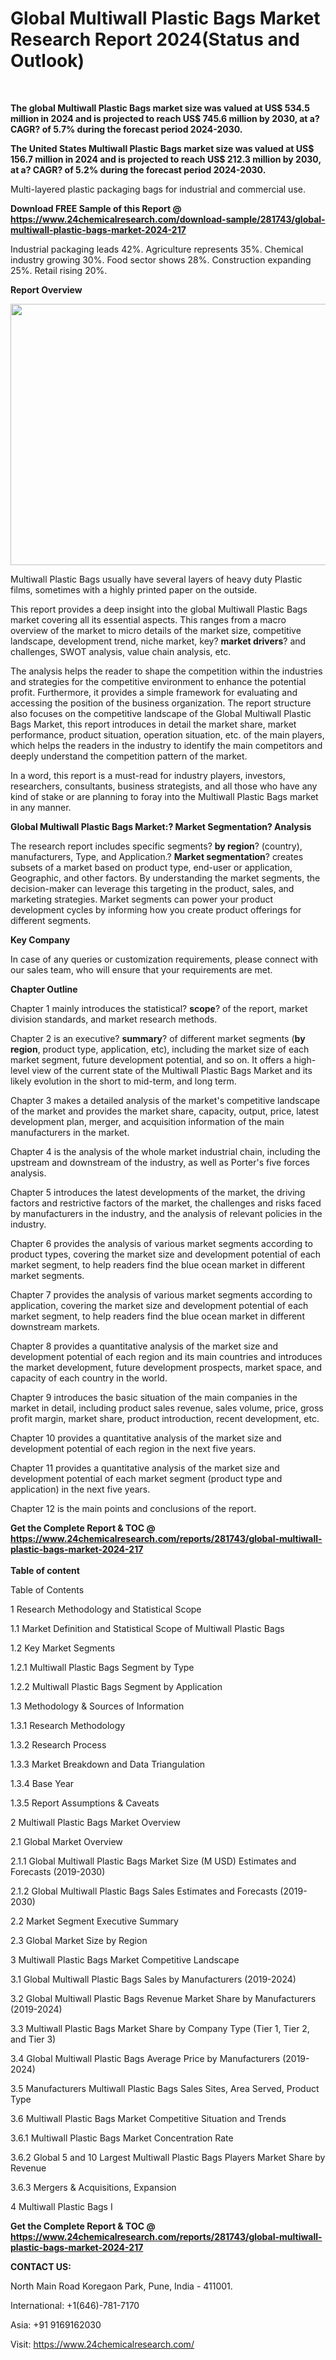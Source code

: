 <h1>Global Multiwall Plastic Bags Market Research Report 2024(Status and Outlook)</h1><br/><p><strong>The global Multiwall Plastic Bags market size was valued at US$ 534.5 million in 2024 and is projected to reach US$ 745.6 million by 2030, at a? <strong>CAGR</strong>? of 5.7% during the forecast period 2024-2030.</strong></p><p><strong>The United States Multiwall Plastic Bags market size was valued at US$ 156.7 million in 2024 and is projected to reach US$ 212.3 million by 2030, at a? <strong>CAGR</strong>? of 5.2% during the forecast period 2024-2030.</strong></p><p>Multi-layered plastic packaging bags for industrial and commercial use.</p><div><b>Download FREE Sample of this Report @ <a href="https://www.24chemicalresearch.com/download-sample/281743/global-multiwall-plastic-bags-market-2024-217">https://www.24chemicalresearch.com/download-sample/281743/global-multiwall-plastic-bags-market-2024-217</a></b></div><p>Industrial packaging leads 42%. Agriculture represents 35%. Chemical industry growing 30%. Food sector shows 28%. Construction expanding 25%. Retail rising 20%.</p><p><strong>Report Overview</strong></p><p><strong><img alt="" src="https://24chemicalresearch.com/assets/report-images/MultiwallPlastic.png" style="height:418px; width:731px"></strong></p><p>Multiwall Plastic Bags usually have several layers of heavy duty Plastic films, sometimes with a highly printed paper on the outside.</p><p>This report provides a deep insight into the global Multiwall Plastic Bags market covering all its essential aspects. This ranges from a macro overview of the market to micro details of the market size, competitive landscape, development trend, niche market, key? <strong>market drivers</strong>? and challenges, SWOT analysis, value chain analysis, etc.</p><p>The analysis helps the reader to shape the competition within the industries and strategies for the competitive environment to enhance the potential profit. Furthermore, it provides a simple framework for evaluating and accessing the position of the business organization. The report structure also focuses on the competitive landscape of the Global Multiwall Plastic Bags Market, this report introduces in detail the market share, market performance, product situation, operation situation, etc. of the main players, which helps the readers in the industry to identify the main competitors and deeply understand the competition pattern of the market.</p><p>In a word, this report is a must-read for industry players, investors, researchers, consultants, business strategists, and all those who have any kind of stake or are planning to foray into the Multiwall Plastic Bags market in any manner.</p><p><strong>Global Multiwall Plastic Bags Market:? Market Segmentation? Analysis</strong></p><p>The research report includes specific segments? <strong>by region</strong>? (country), manufacturers, Type, and Application.? <strong>Market segmentation</strong>? creates subsets of a market based on product type, end-user or application, Geographic, and other factors. By understanding the market segments, the decision-maker can leverage this targeting in the product, sales, and marketing strategies. Market segments can power your product development cycles by informing how you create product offerings for different segments.</p><p><strong>Key Company</strong></p><p>In case of any queries or customization requirements, please connect with our sales team, who will ensure that your requirements are met.</p><p><strong>Chapter Outline</strong></p><p>Chapter 1 mainly introduces the statistical? <strong><strong>scope</strong></strong>? of the report, market division standards, and market research methods.</p><p>Chapter 2 is an executive? <strong><strong>summary</strong></strong>? of different market segments (<strong>by region</strong>, product type, application, etc), including the market size of each market segment, future development potential, and so on. It offers a high-level view of the current state of the Multiwall Plastic Bags Market and its likely evolution in the short to mid-term, and long term.</p><p>Chapter 3 makes a detailed analysis of the market's competitive landscape of the market and provides the market share, capacity, output, price, latest development plan, merger, and acquisition information of the main manufacturers in the market.</p><p>Chapter 4 is the analysis of the whole market industrial chain, including the upstream and downstream of the industry, as well as Porter's five forces analysis.</p><p>Chapter 5 introduces the latest developments of the market, the driving factors and restrictive factors of the market, the challenges and risks faced by manufacturers in the industry, and the analysis of relevant policies in the industry.</p><p>Chapter 6 provides the analysis of various market segments according to product types, covering the market size and development potential of each market segment, to help readers find the blue ocean market in different market segments.</p><p>Chapter 7 provides the analysis of various market segments according to application, covering the market size and development potential of each market segment, to help readers find the blue ocean market in different downstream markets.</p><p>Chapter 8 provides a quantitative analysis of the market size and development potential of each region and its main countries and introduces the market development, future development prospects, market space, and capacity of each country in the world.</p><p>Chapter 9 introduces the basic situation of the main companies in the market in detail, including product sales revenue, sales volume, price, gross profit margin, market share, product introduction, recent development, etc.</p><p>Chapter 10 provides a quantitative analysis of the market size and development potential of each region in the next five years.</p><p>Chapter 11 provides a quantitative analysis of the market size and development potential of each market segment (product type and application) in the next five years.</p><p>Chapter 12 is the main points and conclusions of the report.</p><div><b>Get the Complete Report & TOC @ <a href="https://www.24chemicalresearch.com/reports/281743/global-multiwall-plastic-bags-market-2024-217">https://www.24chemicalresearch.com/reports/281743/global-multiwall-plastic-bags-market-2024-217</a></b></div><br><b>Table of content</b><p>Table of Contents<br />
 
  1 Research Methodology and Statistical Scope<br />
 
  1.1 Market Definition and Statistical Scope of Multiwall Plastic Bags<br />
 
  1.2 Key Market Segments<br />
 
  1.2.1 Multiwall Plastic Bags Segment by Type<br />
 
  1.2.2 Multiwall Plastic Bags Segment by Application<br />
 
  1.3 Methodology & Sources of Information<br />
 
  1.3.1 Research Methodology<br />
 
  1.3.2 Research Process<br />
 
  1.3.3 Market Breakdown and Data Triangulation<br />
 
  1.3.4 Base Year<br />
 
  1.3.5 Report Assumptions & Caveats<br />
 
  2 Multiwall Plastic Bags Market Overview<br />
 
  2.1 Global Market Overview<br />
 
  2.1.1 Global Multiwall Plastic Bags Market Size (M USD) Estimates and Forecasts (2019-2030)<br />
 
  2.1.2 Global Multiwall Plastic Bags Sales Estimates and Forecasts (2019-2030)<br />
 
  2.2 Market Segment Executive Summary<br />
 
  2.3 Global Market Size by Region<br />
 
  3 Multiwall Plastic Bags Market Competitive Landscape<br />
 
  3.1 Global Multiwall Plastic Bags Sales by Manufacturers (2019-2024)<br />
 
  3.2 Global Multiwall Plastic Bags Revenue Market Share by Manufacturers (2019-2024)<br />
 
  3.3 Multiwall Plastic Bags Market Share by Company Type (Tier 1, Tier 2, and Tier 3)<br />
 
  3.4 Global Multiwall Plastic Bags Average Price by Manufacturers (2019-2024)<br />
 
  3.5 Manufacturers Multiwall Plastic Bags Sales Sites, Area Served, Product Type<br />
 
  3.6 Multiwall Plastic Bags Market Competitive Situation and Trends<br />
 
  3.6.1 Multiwall Plastic Bags Market Concentration Rate<br />
 
  3.6.2 Global 5 and 10 Largest Multiwall Plastic Bags Players Market Share by Revenue<br />
 
  3.6.3 Mergers & Acquisitions, Expansion<br />
 
  4 Multiwall Plastic Bags I<br><div><b>Get the Complete Report & TOC @ <a href="https://www.24chemicalresearch.com/reports/281743/global-multiwall-plastic-bags-market-2024-217">https://www.24chemicalresearch.com/reports/281743/global-multiwall-plastic-bags-market-2024-217</a></b></div></p>
 
 <b>CONTACT US:</b><br>
 
 North Main Road Koregaon Park, Pune, India - 411001.<br/>
 
 International: +1(646)-781-7170<br/>
 
 Asia: +91 9169162030<br/>
 
 Visit: <a href="https://www.24chemicalresearch.com/">https://www.24chemicalresearch.com/</a>
 
 <br>
